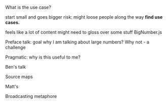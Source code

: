 What is the use case?

start small and goes bigger
risk: might loose people along the way
**find use cases.**

feels like a lot of content
might need to gloss over some stuff
BigNumber.js

Preface talk: goal
why I am talking about large numbers? Why not - a challenge

Pragmatic: why is this useful to me?

Ben's talk

Source maps

Matt's

Broadcasting metaphore
